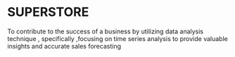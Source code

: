 # SUPERSTORE
To contribute to the success of a business by utilizing data analysis technique , specifically ,focusing on time series analysis to provide valuable insights and accurate sales forecasting 
